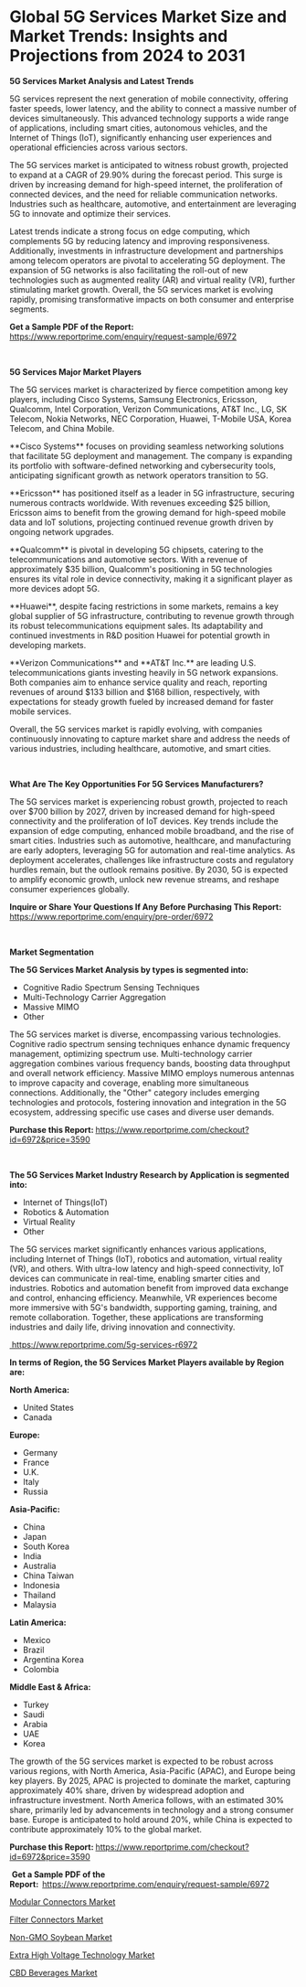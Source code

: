 <p><h1>Global 5G Services Market Size and Market Trends: Insights and Projections from 2024 to 2031</h1></p><p><strong>5G Services Market Analysis and Latest Trends</strong></p>
<p><p>5G services represent the next generation of mobile connectivity, offering faster speeds, lower latency, and the ability to connect a massive number of devices simultaneously. This advanced technology supports a wide range of applications, including smart cities, autonomous vehicles, and the Internet of Things (IoT), significantly enhancing user experiences and operational efficiencies across various sectors.</p><p>The 5G services market is anticipated to witness robust growth, projected to expand at a CAGR of 29.90% during the forecast period. This surge is driven by increasing demand for high-speed internet, the proliferation of connected devices, and the need for reliable communication networks. Industries such as healthcare, automotive, and entertainment are leveraging 5G to innovate and optimize their services.</p><p>Latest trends indicate a strong focus on edge computing, which complements 5G by reducing latency and improving responsiveness. Additionally, investments in infrastructure development and partnerships among telecom operators are pivotal to accelerating 5G deployment. The expansion of 5G networks is also facilitating the roll-out of new technologies such as augmented reality (AR) and virtual reality (VR), further stimulating market growth. Overall, the 5G services market is evolving rapidly, promising transformative impacts on both consumer and enterprise segments.</p></p>
<p><strong>Get a Sample PDF of the Report:&nbsp;</strong> <a href="https://www.reportprime.com/enquiry/request-sample/6972?utm_campaign=11&utm_medium=2&utm_source=Github&utm_content=ia&utm_term=25112024&utm_id=5g-services">https://www.reportprime.com/enquiry/request-sample/6972</a></p>
<p>&nbsp;</p>
<p><strong>5G Services Major Market Players</strong></p>
<p><p>The 5G services market is characterized by fierce competition among key players, including Cisco Systems, Samsung Electronics, Ericsson, Qualcomm, Intel Corporation, Verizon Communications, AT&T Inc., LG, SK Telecom, Nokia Networks, NEC Corporation, Huawei, T-Mobile USA, Korea Telecom, and China Mobile. </p><p>**Cisco Systems** focuses on providing seamless networking solutions that facilitate 5G deployment and management. The company is expanding its portfolio with software-defined networking and cybersecurity tools, anticipating significant growth as network operators transition to 5G. </p><p>**Ericsson** has positioned itself as a leader in 5G infrastructure, securing numerous contracts worldwide. With revenues exceeding $25 billion, Ericsson aims to benefit from the growing demand for high-speed mobile data and IoT solutions, projecting continued revenue growth driven by ongoing network upgrades.</p><p>**Qualcomm** is pivotal in developing 5G chipsets, catering to the telecommunications and automotive sectors. With a revenue of approximately $35 billion, Qualcomm's positioning in 5G technologies ensures its vital role in device connectivity, making it a significant player as more devices adopt 5G.</p><p>**Huawei**, despite facing restrictions in some markets, remains a key global supplier of 5G infrastructure, contributing to revenue growth through its robust telecommunications equipment sales. Its adaptability and continued investments in R&D position Huawei for potential growth in developing markets.</p><p>**Verizon Communications** and **AT&T Inc.** are leading U.S. telecommunications giants investing heavily in 5G network expansions. Both companies aim to enhance service quality and reach, reporting revenues of around $133 billion and $168 billion, respectively, with expectations for steady growth fueled by increased demand for faster mobile services.</p><p>Overall, the 5G services market is rapidly evolving, with companies continuously innovating to capture market share and address the needs of various industries, including healthcare, automotive, and smart cities.</p></p>
<p>&nbsp;</p>
<p><strong>What Are The Key Opportunities For 5G Services Manufacturers?</strong></p>
<p><p>The 5G services market is experiencing robust growth, projected to reach over $700 billion by 2027, driven by increased demand for high-speed connectivity and the proliferation of IoT devices. Key trends include the expansion of edge computing, enhanced mobile broadband, and the rise of smart cities. Industries such as automotive, healthcare, and manufacturing are early adopters, leveraging 5G for automation and real-time analytics. As deployment accelerates, challenges like infrastructure costs and regulatory hurdles remain, but the outlook remains positive. By 2030, 5G is expected to amplify economic growth, unlock new revenue streams, and reshape consumer experiences globally.</p></p>
<p><strong>Inquire or Share Your Questions If Any Before Purchasing This Report:</strong> <a href="https://www.reportprime.com/enquiry/pre-order/6972?utm_campaign=11&utm_medium=2&utm_source=Github&utm_content=ia&utm_term=25112024&utm_id=5g-services">https://www.reportprime.com/enquiry/pre-order/6972</a></p>
<p>&nbsp;</p>
<p><strong>Market Segmentation</strong></p>
<p><strong>The 5G Services Market Analysis by types is segmented into:</strong></p>
<p><ul><li>Cognitive Radio Spectrum Sensing Techniques</li><li>Multi-Technology Carrier Aggregation</li><li>Massive MIMO</li><li>Other</li></ul></p>
<p><p>The 5G services market is diverse, encompassing various technologies. Cognitive radio spectrum sensing techniques enhance dynamic frequency management, optimizing spectrum use. Multi-technology carrier aggregation combines various frequency bands, boosting data throughput and overall network efficiency. Massive MIMO employs numerous antennas to improve capacity and coverage, enabling more simultaneous connections. Additionally, the "Other" category includes emerging technologies and protocols, fostering innovation and integration in the 5G ecosystem, addressing specific use cases and diverse user demands.</p></p>
<p><strong>Purchase this Report:&nbsp;</strong><a href="https://www.reportprime.com/checkout?id=6972&price=3590&utm_campaign=11&utm_medium=2&utm_source=Github&utm_content=ia&utm_term=25112024&utm_id=5g-services">https://www.reportprime.com/checkout?id=6972&price=3590</a></p>
<p>&nbsp;</p>
<p><strong>The 5G Services Market Industry Research by Application is segmented into:</strong></p>
<p><ul><li>Internet of Things(IoT)</li><li>Robotics & Automation</li><li>Virtual Reality</li><li>Other</li></ul></p>
<p><p>The 5G services market significantly enhances various applications, including Internet of Things (IoT), robotics and automation, virtual reality (VR), and others. With ultra-low latency and high-speed connectivity, IoT devices can communicate in real-time, enabling smarter cities and industries. Robotics and automation benefit from improved data exchange and control, enhancing efficiency. Meanwhile, VR experiences become more immersive with 5G's bandwidth, supporting gaming, training, and remote collaboration. Together, these applications are transforming industries and daily life, driving innovation and connectivity.</p></p>
<p><a href="https://www.reportprime.com/5g-services-r6972?utm_campaign=11&utm_medium=2&utm_source=Github&utm_content=ia&utm_term=25112024&utm_id=5g-services">&nbsp;https://www.reportprime.com/5g-services-r6972</a></p>
<p><strong>In terms of Region, the 5G Services Market Players available by Region are:</strong></p>
<p>
    <p> <strong> North America: </strong>
        <ul>
            <li>United States</li>
            <li>Canada</li>
        </ul>
        </p> 
    <p> <strong> Europe: </strong>
        <ul>
            <li>Germany</li>
            <li>France</li>
            <li>U.K.</li>
            <li>Italy</li>
            <li>Russia</li>
        </ul>
        </p> 
    <p> <strong> Asia-Pacific: </strong>
        <ul>
            <li>China</li>
            <li>Japan</li>
            <li>South Korea</li>
            <li>India</li>
            <li>Australia</li>
            <li>China Taiwan</li>
            <li>Indonesia</li>
            <li>Thailand</li>
            <li>Malaysia</li>
        </ul>
        </p> 
    <p> <strong> Latin America: </strong>
        <ul>
            <li>Mexico</li>
            <li>Brazil</li>
            <li>Argentina Korea</li>
            <li>Colombia</li>
        </ul>
        </p> 
    <p> <strong> Middle East & Africa: </strong>
        <ul>
            <li>Turkey</li>
            <li>Saudi</li>
            <li>Arabia</li>
            <li>UAE</li>
            <li>Korea</li>
        </ul>
    </p>
    </p>
<p><p>The growth of the 5G services market is expected to be robust across various regions, with North America, Asia-Pacific (APAC), and Europe being key players. By 2025, APAC is projected to dominate the market, capturing approximately 40% share, driven by widespread adoption and infrastructure investment. North America follows, with an estimated 30% share, primarily led by advancements in technology and a strong consumer base. Europe is anticipated to hold around 20%, while China is expected to contribute approximately 10% to the global market.</p></p>
<p><strong>Purchase this Report: </strong><a href="https://www.reportprime.com/checkout?id=6972&price=3590&utm_campaign=11&utm_medium=2&utm_source=Github&utm_content=ia&utm_term=25112024&utm_id=5g-services">https://www.reportprime.com/checkout?id=6972&price=3590</a></p>
<p>&nbsp;<strong>Get a Sample PDF of the Report:&nbsp;&nbsp;</strong><a href="https://www.reportprime.com/enquiry/request-sample/6972?utm_campaign=11&utm_medium=2&utm_source=Github&utm_content=ia&utm_term=25112024&utm_id=5g-services">https://www.reportprime.com/enquiry/request-sample/6972</a></p>
<p><strong></strong></p>
<p><p><a href="https://www.linkedin.com/pulse/market-leaders-laggards-global-modular-connectors-trends-dr5jc?utm_campaign=11&utm_medium=2&utm_source=Github&utm_content=ia&utm_term=25112024&utm_id=5g-services">Modular Connectors Market</a></p><p><a href="https://www.linkedin.com/pulse/global-filter-connectors-market-product-types-applications-tlyie?utm_campaign=11&utm_medium=2&utm_source=Github&utm_content=ia&utm_term=25112024&utm_id=5g-services">Filter Connectors Market</a></p><p><a href="https://github.com/BryceTownsendr/Market-Research-Report-List-7/blob/main/non-gmo-soybean-market.md?utm_campaign=11&utm_medium=2&utm_source=Github&utm_content=ia&utm_term=25112024&utm_id=5g-services">Non-GMO Soybean Market</a></p><p><a href="https://issuu.com/reportprime-2/docs/extra-high-voltage-technology-marke_02661206cba711?utm_campaign=11&utm_medium=2&utm_source=Github&utm_content=ia&utm_term=25112024&utm_id=5g-services">Extra High Voltage Technology Market</a></p><p><a href="https://github.com/mahnoor2003/Market-Research-Report-List-6/blob/main/cbd-beverages-market.md?utm_campaign=11&utm_medium=2&utm_source=Github&utm_content=ia&utm_term=25112024&utm_id=5g-services">CBD Beverages Market</a></p></p>